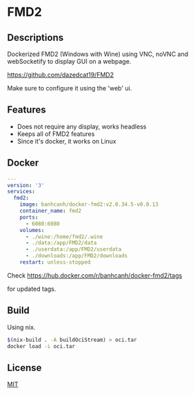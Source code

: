 # FMD2

## Descriptions

Dockerized FMD2 (Windows with Wine) using VNC, noVNC and webSocketify to display GUI on a webpage.

<https://github.com/dazedcat19/FMD2>

Make sure to configure it using the 'web' ui.

## Features

- Does not require any display, works headless
- Keeps all of FMD2 features
- Since it's docker, it works on Linux

## Docker

```yaml
---
version: '3'
services:
  fmd2:
    image: banhcanh/docker-fmd2:v2.0.34.5-v0.0.13
    container_name: fmd2
    ports:
      - 6080:6080
    volumes:
      - ./wine:/home/fmd2/.wine
      - ./data:/app/FMD2/data
      - ./userdata:/app/FMD2/userdata
      - ./downloads:/app/FMD2/downloads
    restart: unless-stopped
```

Check <https://hub.docker.com/r/banhcanh/docker-fmd2/tags>

for updated tags.

## Build

Using nix.

```bash
$(nix-build . -A buildOciStream) > oci.tar
docker load -i oci.tar
```

## License

[MIT](https://choosealicense.com/licenses/mit/)
